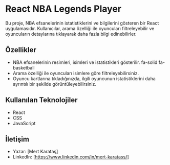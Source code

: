 # React NBA Legends Player

Bu proje, NBA efsanelerinin istatistiklerini ve bilgilerini gösteren bir React uygulamasıdır. Kullanıcılar, arama özelliği ile oyuncuları filtreleyebilir ve oyuncuların detaylarına tıklayarak daha fazla bilgi edinebilirler.

## Özellikler

- NBA efsanelerinin resimleri, isimleri ve istatistikleri gösterilir. fa-solid fa-basketball
- Arama özelliği ile oyuncuları isimlere göre filtreleyebilirsiniz.
- Oyuncu kartlarına tıkladığınızda, ilgili oyuncunun istatistiklerini daha ayrıntılı bir şekilde görüntüleyebilirsiniz.

## Kullanılan Teknolojiler
- React
- CSS
- JavaScript


 ## İletişim
- Yazar: [Mert Karataş]
- LinkedIn: [https://www.linkedin.com/in/mert-karatass/]
